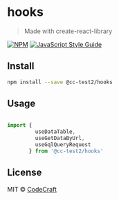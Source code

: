 # hooks

> Made with create-react-library

[![NPM](https://img.shields.io/npm/v/@cc-test2/hooks.svg)](https://www.npmjs.com/package/@cc-test2/hooks) [![JavaScript Style Guide](https://img.shields.io/badge/code_style-standard-brightgreen.svg)](https://standardjs.com)

## Install

```bash
npm install --save @cc-test2/hooks
```

## Usage

```jsx

import {
         useDataTable,
         useGetDataByUrl,
         useGqlQueryRequest
       } from '@cc-test2/hooks'

```

## License

MIT © [CodeCraft](https://github.com/CodeCraft)
